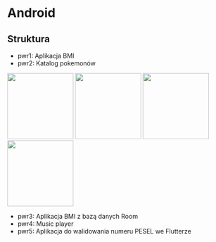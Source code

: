 # Android
## Struktura
* pwr1: Aplikacja BMI
* pwr2: Katalog pokemonów

<div style="display: inline-block">
  <img src="../assets/pwr2/0.png?raw=true" width="150"/>
  <img src="../assets/pwr2/1.png?raw=true" width="150"/>
  <img src="../assets/pwr2/2.png?raw=true" width="150"/>
  <img src="../assets/pwr2/3.png?raw=true" width="150"/>
<div>

* pwr3: Aplikacja BMI z bazą danych Room
* pwr4: Music player
* pwr5: Aplikacja do walidowania numeru PESEL we Flutterze
